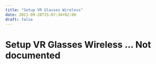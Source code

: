 ```yaml
---
title: "Setup VR Glasses Wireless"
date: 2021-09-28T15:07:34+02:00
draft: false
---
```


# Setup VR Glasses Wireless ... Not documented

